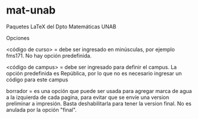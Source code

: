 # mat-unab
Paquetes LaTeX del Dpto Matemáticas UNAB

Opciones

<código de curso> =  debe ser ingresado en minúsculas, por ejemplo fms171. No hay opción predefinida.

<código de campus> = debe ser ingresado para definir el campus. La opción predefinida es República, por lo que no es necesario ingresar un código para este campus

borrador = es una opción que puede ser usada para agregar marca de agua a la izquierda de cada pagina, para evitar que se envíe una version preliminar a impresión. Basta deshabilitarla para tener la version final. No es anulada por la opción "final".

